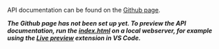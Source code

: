 API documentation can be found on the [Github page](placeholder).

__*The Github page has not been set up yet. To preview the API documentation, run the [index.html](/docs/index.html) on a local webserver, for example using the [Live preview](https://marketplace.visualstudio.com/items?itemName=ms-vscode.live-server) extension in VS Code.*__

